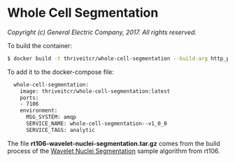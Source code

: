 # Whole Cell Segmentation

_Copyright (c) General Electric Company, 2017.  All rights reserved._

To build the container:

```sh
$ docker build -t thriveitcr/whole-cell-segmentation --build-arg http_proxy=$http_proxy --build-arg https_proxy=$https_proxy --build-arg no_proxy=$no_proxy .
```

To add it to the docker-compose file:
```sh
  whole-cell-segmentation:
    image: thriveitcr/whole-cell-segmentation:latest
    ports:
    - 7106
    environment:
      MSG_SYSTEM: amqp
      SERVICE_NAME: whole-cell-segmentation--v1_0_0
      SERVICE_TAGS: analytic
 ```
 
 The file __rt106-wavelet-nuclei-segmentation.tar.gz__ comes from the build process
 of the [Wavelet Nuclei Segmentation](https://github.com/rt106/rt106-wavelet-nuclei-segmentation)
 sample algorithm from rt106.
